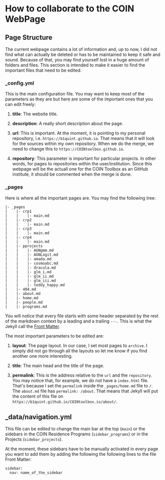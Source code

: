 
  # How to collaborate to the COIN WebPage
  
  ## Page Structure
  
  The current webpage contains a lot of information and, up to now, I did not 
  find what can actually be deleted or has to be maintained to keep it safe and
  sound. Because of that, you may find yourself lost in a huge amount of folders
  and files. This section is intended to make it easier to find the important 
  files that need to be edited.
  
  ### _config.yml
  
  This is the main configuration file. You may want to keep most of the 
  parameters as they are but here are some of the important ones that you 
  can edit freely:
  
  1. **title**: The website title.
  
  2. **description**: A really short description about the page.
  
  3. **url**: This is important. At the moment, it is pointing to my personal 
  repository, i.e. `https://b1quint.github.io`. That means that it will look for 
  the sources within my own repository. When we do the merge, we need to change
  this to `https://COINtoolbox.github.io`.
  
  4. **repository**: This parameter is important for particular projects. In 
  other words, for pages to repositories within the user/institution. Since 
  this webpage will be the actuall one for the COIN Toolbox as an GitHub 
  institute, it should be commented when the merge is done.
  
  ### _pages
  
  Here is where all the important pages are. You may find the following 
  tree:
  
  ```
  |- _pages  
  |    |- crp1  
  |    |    |- main.md
  |    |- crp2  
  |    |    |- main.md
  |    |- crp3  
  |    |    |- main.md
  |    |- crp4   
  |    |    |- main.md
  |    |- pprojects  
  |    |    |- AGNgmm.md
  |    |    |- AGNLogit.md
  |    |    |- amada.md
  |    |    |- cosmoabc.md
  |    |    |- dracula.md
  |    |    |- glm_i.md
  |    |    |- glm_ii.md
  |    |    |- glm_iii.md
  |    |    |- teddy_happy.md
  |    |- 404.md
  |    |- about.md
  |    |- home.md
  |    |- people.md
  |    |- programs.md
  ```
  
  You will notice that every file starts with some header separated by the 
  rest of the markdown context by a leading and a trailing `---`. This is what 
  the Jekyll call the [Front Matter](https://jekyllrb.com/docs/frontmatter/). 
  
  The most important parameters to be edited are:
  
  1. **layout**: The page layout. In our case, I set most pages to `archive`. I 
   simply did not go through all the layouts so let me know if you find another 
   one more interesting.
   
  2. **title**: The main head and the title of the page.
  
  3. **permalink**: This is the address relative to the `url` and the 
   `repository`. You may notice that, for example, we do not have a `index.html`
   file. That's because I set the `permalink` inside the `_pages/home.md` file 
   to `/`. The `about.md` file has `permalink: /about`. That means that Jekyll 
   will put the content of this file on 
   `https://b1quint.github.io/COINtoolbox.io/about/`.
   
   
   ## _data/navigation.yml
    
   This file can be edited to change the main bar at the top (`main`) or the
    sidebars in the COIN Residence Programs (`sidebar_programs`) or in the 
    Projects (`sidebar_projects`). 
    
   At the moment, these sidebars have to be manually activated in every page 
   you want to add them by adding the following the following lines to the 
   file Front Matter:
   
   ```
   sidebar:
     nav: name_of_the_sidebar
   ``` 